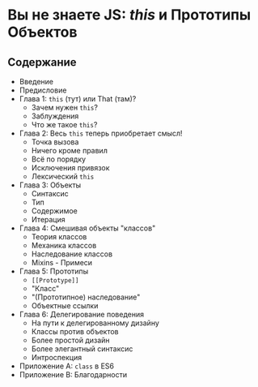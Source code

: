 # Вы не знаете JS: *this* и Прототипы Объектов

## Содержание

* Введение
* Предисловие
* Глава 1: `this` (тут) или That (там)?
	* Зачем нужен `this`?
	* Заблуждения
	* Что же такое `this`?
* Глава 2: Весь `this` теперь приобретает смысл!
	* Точка вызова
	* Ничего кроме правил
	* Всё по порядку
	* Исключения привязок
	* Лексический `this`
* Глава 3: Объекты
	* Синтаксис
	* Тип
	* Содержимое
	* Итерация
* Глава 4: Смешивая объекты "классов"
	* Теория классов
	* Механика классов
	* Наследование классов
	* Mixins - Примеси
* Глава 5: Прототипы
	* `[[Prototype]]`
	* "Класс"
	* "(Прототипное) наследование"
	* Объектные ссылки
* Глава 6: Делегирование поведения
	* На пути к делегированному дизайну
	* Классы против объектов
	* Более простой дизайн
	* Более элегантный синтаксис
	* Интроспекция
* Приложение А: `class` в ES6
* Приложение B: Благодарности
